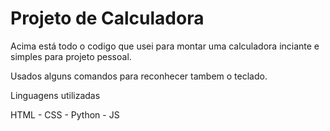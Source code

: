 # Projeto de Calculadora
Acima está todo o codigo que usei para montar uma calculadora inciante e simples para projeto pessoal.<p>
Usados alguns comandos para reconhecer tambem o teclado.<p>
Linguagens utilizadas <p>
HTML - CSS - Python - JS
